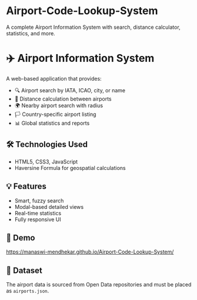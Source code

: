 # Airport-Code-Lookup-System
A complete Airport Information System with search, distance calculator, statistics, and more.
# ✈️ Airport Information System

A web-based application that provides:

- 🔍 Airport search by IATA, ICAO, city, or name
- 📏 Distance calculation between airports
- 🌍 Nearby airport search with radius
- 🏳️ Country-specific airport listing
- 📊 Global statistics and reports

## 🛠️ Technologies Used

- HTML5, CSS3, JavaScript
- Haversine Formula for geospatial calculations

## 💡 Features

- Smart, fuzzy search
- Modal-based detailed views
- Real-time statistics
- Fully responsive UI

## 🚀 Demo
https://manaswi-mendhekar.github.io/Airport-Code-Lookup-System/

## 📁 Dataset
The airport data is sourced from Open Data repositories and must be placed as `airports.json`.

